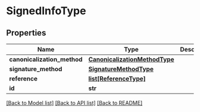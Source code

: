 # SignedInfoType

## Properties
Name | Type | Description | Notes
------------ | ------------- | ------------- | -------------
**canonicalization_method** | [**CanonicalizationMethodType**](CanonicalizationMethodType.md) |  | 
**signature_method** | [**SignatureMethodType**](SignatureMethodType.md) |  | 
**reference** | [**list[ReferenceType]**](ReferenceType.md) |  | 
**id** | **str** |  | [optional] 

[[Back to Model list]](../README.md#documentation-for-models) [[Back to API list]](../README.md#documentation-for-api-endpoints) [[Back to README]](../README.md)


